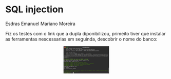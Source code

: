 # SQL injection
Esdras Emanuel Mariano Moreira

Fiz os testes com  o link que a dupla diponibilizou, primeito tiver que instalar as ferramentas nescessarias em seguinda, descobrir o nome do banco:

<div align="center"><img src="img/01.png" alt="" style="width:80; height:85px;"/></div>




